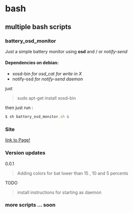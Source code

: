 # bash
## multiple bash scripts



### battery_osd_monitor

Just a simple battery monitor using **osd** and / or *notify-send*

#### Dependencies on debian:

* xosd-bin *for osd_cat for write in X*
* notify-osd *for notify-send daemon*

just
> sudo apt-get install xosd-bin

then just run :
```javascript
$ sh battery_osd_monitor.sh &
```

### Site

[link to Page!](https://ambagasdowa.github.io/bash/)

### Version updates
0.0.1
>Adding colors for bat lower than 15 , 10 and 5 percents


TODO
> install instructions for starting as daemon

### more scripts ... soon
